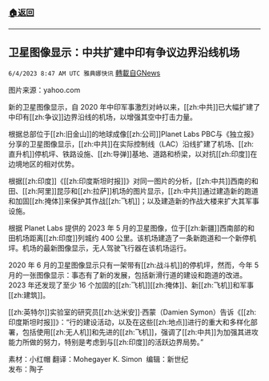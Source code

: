 ###  [:house:返回](README.md)
---


## 卫星图像显示：中共扩建中印有争议边界沿线机场
`6/4/2023 8:47 AM UTC 雅典娜快讯` [轉載自GNews](https://gnews.org/articles/1356337)

图片来源：yahoo.com

新的卫星图像显示，自 2020 年中印军事激烈对峙以来，[[zh:中共]]已大幅扩建了中印有[[zh:争议]]边界沿线的机场，以增强其空中打击力量。

根据总部位于[[zh:旧金山]]的地球成像[[zh:公司]]Planet Labs PBC与《独立报》分享的卫星图像显示，[[zh:中共]]在实际控制线（LAC）沿线扩建了机场、[[zh:直升机]]停机坪、铁路设施、[[zh:导弹]]基地、道路和桥梁，以对抗[[zh:印度]]在边境地区的相对优势。

根据[[zh:印度]]《[[zh:印度斯坦时报]]》对同一图片的分析，[[zh:中共]]西南的和田、[[zh:阿里]]昆莎和[[zh:拉萨]]机场的图片显示，[[zh:中共]]通过建造新的跑道和加固[[zh:掩体]]来保护其作战[[zh:飞机]]；以及建造新的作战大楼来扩大其军事设施。

根据 Planet Labs 提供的 2023 年 5 月的卫星图像，位于[[zh:新疆]]西南部的和田机场距离[[zh:印度]]列城约 400 公里。该机场建造了一条新跑道和一个新停机坪。机场的最新图像显示，无人驾驶飞行器在该机场运行。

2020 年 6 月的卫星图像显示只有一架带有[[zh:战斗机]]的停机坪，然而，今年 5 月的一张图像显示：事态有了新的发展，包括新滑行道的建设和跑道的改进。2023 年还发现了至少 16 个加固的[[zh:飞机]][[zh:掩体]]、新[[zh:飞机]]和军事[[zh:建筑]]。

[[zh:英特尔]]实验室的研究员[[zh:达米安]]·西蒙（Damien Symon）告诉《[[zh:印度斯坦时报]]》：“行的建设活动，以及在这些[[zh:地点]]进行的重大和多样化部署，包括使用[[zh:无人机]]和先进的[[zh:飞机]]，强调了[[zh:中共]]为加强其进攻能力所做的努力，特别是考虑到与[[zh:印度]]的活跃边界局势。”

素材：小红帽  翻译：Mohegayer K. Simon   编辑：新世纪    
发布：陶子  


